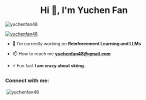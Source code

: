 <h1 align="center">Hi 👋, I'm Yuchen Fan</h1>
<p align="left"> <img src="https://komarev.com/ghpvc/?username=yuchenfan48&label=Profile%20views&color=0e75b6&style=flat" alt="yuchenfan48" /> </p>

<p align="left"> <a href="https://github.com/ryo-ma/github-profile-trophy"><img src="https://github-profile-trophy.vercel.app/?username=yuchenfan48" alt="yuchenfan48" /></a> </p>

- 🔭 I’m currently working on **Reinforcement Learning and LLMs**

- 📫 How to reach me **yuchenfan48@gmail.com**

- ⚡ Fun fact **I am crazy about skiing.**

<h3 align="left">Connect with me:</h3>
<p align="left">
</p>

<p>&nbsp;<img align="center" src="https://github-readme-stats.vercel.app/api?username=yuchenfan48&show_icons=true&locale=en" alt="yuchenfan48" /></p>
